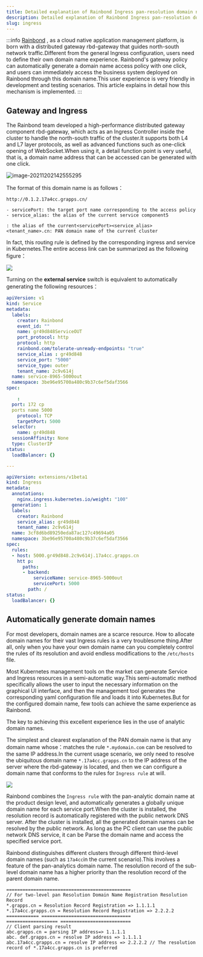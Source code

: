 ```yaml
---
title: Detailed explanation of Rainbond Ingress pan-resolution domain name mechanism
description: Detailed explanation of Rainbond Ingress pan-resolution domain name mechanism
slug: ingress
---
```


:::info [Rainbond](https://www.rainbond.com/?channel=cnblog) , as a cloud native application management platform, is born with a distributed gateway rbd-gateway that guides north-south network traffic.Different from the general Ingress configuration, users need to define their own domain name experience. Rainbond's gateway policy can automatically generate a domain name access policy with one click, and users can immediately access the business system deployed on Rainbond through this domain name.This user experience is very friendly in development and testing scenarios. This article explains in detail how this mechanism is implemented. :::

<!--truncate-->



## Gateway and Ingress

The Rainbond team developed a high-performance distributed gateway component rbd-gateway, which acts as an Ingress Controller inside the cluster to handle the north-south traffic of the cluster.It supports both L4 and L7 layer protocols, as well as advanced functions such as one-click opening of WebSocket.When using it, a detail function point is very useful, that is, a domain name address that can be accessed can be generated with one click.

![image-20211202142555295](https://tva1.sinaimg.cn/large/008i3skNly1gwzgzq8siij325i0dedhf.jpg)

The format of this domain name is as follows：

```golang
http://0.1.2.17a4cc.grapps.cn/

- servicePort: the target port name corresponding to the access policy
- service_alias: the alias of the current service component5

: the alias of the current<servicePort><service_alias><tenant_name>.cn: PAN domain name of the current cluster
```



In fact, this routing rule is defined by the corresponding ingress and service in Kubernetes.The entire access link can be summarized as the following figure：

![](https://tva1.sinaimg.cn/large/008i3skNly1gwzkbrhzv2j31ie0u0q6w.jpg)



Turning on the **external service** switch is equivalent to automatically generating the following resources：

```yaml
apiVersion: v1
kind: Service
metadata:
  labels:
    creator: Rainbond
    event_id: ""
    name: gr49d848ServiceOUT
    port_protocol: http
    protocol: http
    rainbond.com/tolerate-unready-endpoints: "true"
    service_alias : gr49d848
    service_port: "5000"
    service_type: outer
    tenant_name: 2c9v614j
  name: service-8965-5000out
  namespace: 3be96e95700a480c9b37c6ef5daf3566
spec:

    :
  port: 172 cp
  ports name 5000
    protocol: TCP
    targetPort: 5000
  selector:
    name: gr49d848
  sessionAffinity: None
  type: ClusterIP
status:
  loadBalancer: {}

---

apiVersion: extensions/v1beta1
kind: Ingress
metadata:
  annotations:
    nginx.ingress.kubernetes.io/weight: "100"
  generation: 1
  labels:
    creator: Rainbond
    service_alias: gr49d848
    tenant_name: 2c9v614j
  name: 3cf8d6bd89250eda87ac127c49694a05
  namespace: 3be96e95700a480c9b37c6ef5daf3566
spec:
  rules:
  - host: 5000.gr49d848.2c9v614j.17a4cc.grapps.cn
    htt p:
      paths:
      - backend:
          serviceName: service-8965-5000out
          servicePort: 5000
        path: /
status:
  loadBalancer: {}
```



## Automatically generate domain names

For most developers, domain names are a scarce resource. How to allocate domain names for their vast Ingress rules is a very troublesome thing.After all, only when you have your own domain name can you completely control the rules of its resolution and avoid endless modifications to the `/etc/hosts` file.

Most Kubernetes management tools on the market can generate Service and Ingress resources in a semi-automatic way.This semi-automatic method specifically allows the user to input the necessary information on the graphical UI interface, and then the management tool generates the corresponding yaml configuration file and loads it into Kubernetes.But for the configured domain name, few tools can achieve the same experience as Rainbond.

The key to achieving this excellent experience lies in the use of analytic domain names.

The simplest and clearest explanation of the PAN domain name is that any domain name whose：matches the rule  `*.mydomain.com` can be resolved to the same IP address.In the current usage scenario, we only need to resolve the ubiquitous domain name `*.17a4cc.grapps.cn` to the IP address of the server where the rbd-gateway is located, and then we can configure a domain name that conforms to the rules for `Ingress rule` at will.

![](https://tva1.sinaimg.cn/large/008i3skNly1gwzmi07jcnj30b60cat91.jpg)

Rainbond combines the `Ingress rule` with the pan-analytic domain name at the product design level, and automatically generates a globally unique domain name for each service port.When the cluster is installed, the resolution record is automatically registered with the public network DNS server. After the cluster is installed, all the generated domain names can be resolved by the public network. As long as the PC client can use the public network DNS service, it can be Parse the domain name and access the specified service port.

Rainbond distinguishes different clusters through different third-level domain names (such as `17a4cc`in the current scenario).This involves a feature of the pan-analytics domain name. The resolution record of the sub-level domain name has a higher priority than the resolution record of the parent domain name.

```golang
==============================================
// For two-level pan Resolution Domain Name Registration Resolution Record
*.grapps.cn = Resolution Record Registration => 1.1.1.1
*.17a4cc.grapps.cn = Resolution Record Registration => 2.2.2.2
============ =================================
=================== ==========================
// Client parsing result
abc.grapps.cn = parsing IP address=> 1.1.1.1
abc. def.grapps.cn = resolve IP address => 1.1.1.1
abc.17a4cc.grapps.cn = resolve IP address => 2.2.2.2 // The resolution record of *.17a4cc.grapps.cn is preferred
```
